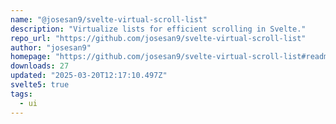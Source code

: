 ```yaml
---
name: "@josesan9/svelte-virtual-scroll-list"
description: "Virtualize lists for efficient scrolling in Svelte."
repo_url: "https://github.com/josesan9/svelte-virtual-scroll-list"
author: "josesan9"
homepage: "https://github.com/josesan9/svelte-virtual-scroll-list#readme"
downloads: 27
updated: "2025-03-20T12:17:10.497Z"
svelte5: true
tags: 
  - ui
---
```


